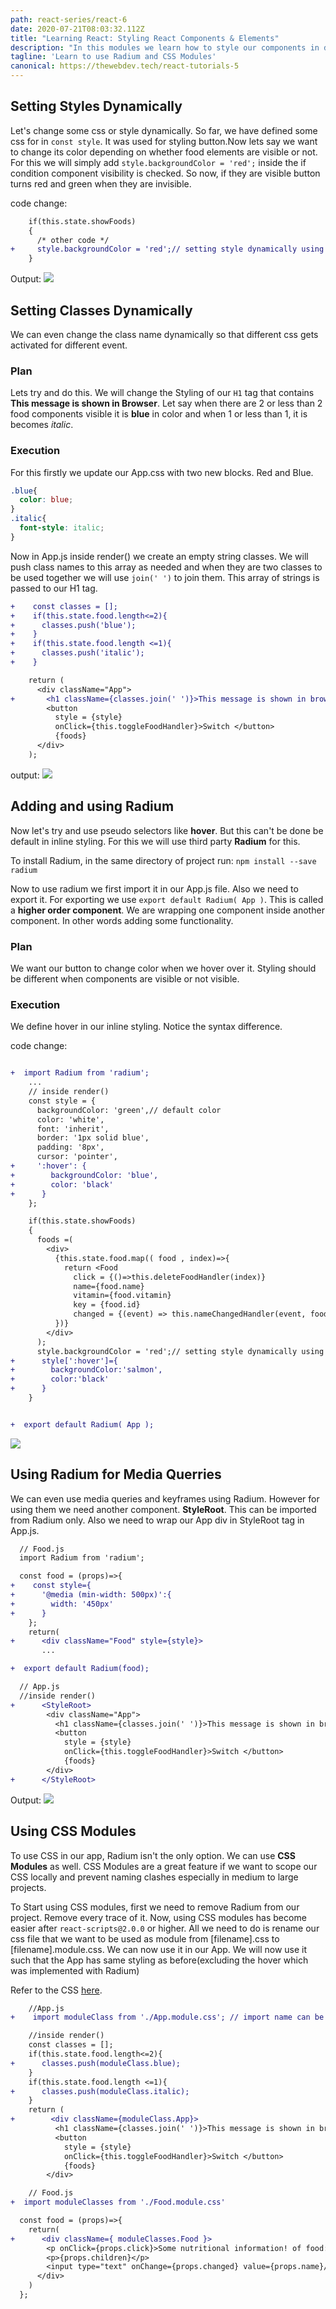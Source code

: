 ```yaml
---
path: react-series/react-6
date: 2020-07-21T08:03:32.112Z
title: "Learning React: Styling React Components & Elements"
description: "In this modules we learn how to style our components in different ways "
tagline: 'Learn to use Radium and CSS Modules'
canonical: https://thewebdev.tech/react-tutorials-5
---
```

## Setting Styles Dynamically

Let's change some css or style dynamically. So far, we have defined some css for in `const style`.  It was used for styling button.Now lets say we want to change its color depending on whether food elements are visible or not. For this we will simply add `style.backgroundColor = 'red';` inside the if condition component visibility is checked. 
So now, if they are visible button turns red and green when they are invisible.

code change:
```diff
    if(this.state.showFoods)
    {
      /* other code */
+     style.backgroundColor = 'red';// setting style dynamically using js
    }
```
Output:
![](https://ik.imagekit.io/18dkv5g43j/React_udemy/5/buttoncss_GP9oMe4_y.gif)

## Setting Classes Dynamically

We can even change the class name dynamically so that different css gets activated for different event. 

### Plan
Lets try and do this. We will change the Styling of our `H1` tag that contains **This message is shown in Browser**. Let say when there are 2 or less than 2 food components visible it is **blue** in color and when 1 or less than 1, it is becomes *italic*.

### Execution  <a name="css"></a>
For this firstly we update our App.css with two new blocks. Red and Blue.
```css
.blue{
  color: blue;
}
.italic{
  font-style: italic;
}
```
Now in App.js inside render() we create an empty string classes. We will push class names to this array as needed and when they are two classes to be used together we will use `join(' ')` to join them. This array of strings is passed to our H1 tag.

```diff
+    const classes = [];
+    if(this.state.food.length<=2){
+      classes.push('blue');
+    }
+    if(this.state.food.length <=1){
+      classes.push('italic');
+    }

    return (
      <div className="App">
+       <h1 className={classes.join(' ')}>This message is shown in browser. </h1>
        <button 
          style = {style}
          onClick={this.toggleFoodHandler}>Switch </button>
          {foods}
      </div>
    );
```
output:
![](https://ik.imagekit.io/18dkv5g43j/React_udemy/5/classcssdynamic_-5wv7bg6V.gif)

## Adding and using Radium

Now let's try and use pseudo selectors like **hover**. But this can't be done be default in inline styling. For this we will use third party **Radium** for this. 

To install Radium, in the same directory of project run:
`npm install --save radium`

Now to use radium we first import it in our App.js file. Also we need to export it. For exporting we use  `export default Radium( App )`. This is called a **higher order component**. We are wrapping one component inside another component. In other words adding some functionality. 

### Plan
We want our button to change color when we hover over it. Styling should be different when components are visible or not visible.

### Execution
We define hover in our inline styling. Notice the syntax difference.

code change:

```diff

+  import Radium from 'radium';
    ...
    // inside render()
    const style = {
      backgroundColor: 'green',// default color
      color: 'white',
      font: 'inherit',
      border: '1px solid blue',
      padding: '8px',
      cursor: 'pointer',
+     ':hover': {
+        backgroundColor: 'blue',
+        color: 'black'
+      }
    };

    if(this.state.showFoods)
    {
      foods =(
        <div>
          {this.state.food.map(( food , index)=>{
            return <Food
              click = {()=>this.deleteFoodHandler(index)}
              name={food.name}
              vitamin={food.vitamin}
              key = {food.id}
              changed = {(event) => this.nameChangedHandler(event, food.id)}/>
          })}
        </div>
      );
      style.backgroundColor = 'red';// setting style dynamically using js
+      style[':hover']={
+        backgroundColor:'salmon',
+        color:'black'
+      }
    }


+  export default Radium( App );
```
![](https://ik.imagekit.io/18dkv5g43j/React_udemy/5/hover_JNnanIFV3g.gif)

## Using Radium for Media Querries

We can even use media queries and keyframes using Radium. However for using them we need another component. **StyleRoot**. This can be imported from Radium only. Also we need to wrap our App div in StyleRoot tag in App.js.

```diff
  // Food.js
  import Radium from 'radium';

  const food = (props)=>{
+    const style={
+      '@media (min-width: 500px)':{
+        width: '450px'
+      }
    };
    return( 
+      <div className="Food" style={style}>
       ...  

+  export default Radium(food);
```

```diff
  // App.js
  //inside render()
+      <StyleRoot>
        <div className="App">
          <h1 className={classes.join(' ')}>This message is shown in browser. </h1>
          <button 
            style = {style}
            onClick={this.toggleFoodHandler}>Switch </button>
            {foods}
        </div>
+      </StyleRoot>
```
Output:
![](https://ik.imagekit.io/18dkv5g43j/React_udemy/5/mediaquerry_a_tmyukko.gif)

## Using CSS Modules

To use CSS in our app, Radium isn't the only option. We can use **CSS Modules** as well. CSS Modules are a great feature if we want to scope our CSS locally and prevent naming clashes especially in medium to large projects. 

To Start using CSS modules, first we need to remove Radium from our project. Remove every trace of it. 
Now, using CSS modules has become easier after `react-scripts@2.0.0` or higher. All we need to do is rename our css file that we want to be used as module from [filename].css to [filename].module.css. We can now use it in our App. We will now use it such that the App has same styling as before(excluding the hover which was implemented with Radium)

Refer to the CSS [here](#css).
```diff
    //App.js
+    import moduleClass from './App.module.css'; // import name can be anything

    //inside render()
    const classes = [];
    if(this.state.food.length<=2){
+      classes.push(moduleClass.blue);
    }
    if(this.state.food.length <=1){
+      classes.push(moduleClass.italic);
    }
    return (
+        <div className={moduleClass.App}>
          <h1 className={classes.join(' ')}>This message is shown in browser. </h1>
          <button 
            style = {style}
            onClick={this.toggleFoodHandler}>Switch </button>
            {foods}
        </div>
```


```diff
    // Food.js
+  import moduleClasses from './Food.module.css'

  const food = (props)=>{
    return( 
+      <div className={ moduleClasses.Food }> 
        <p onClick={props.click}>Some nutritional information! of food: {props.name} containing vitamin {props.vitamin} </p>
        <p>{props.children}</p>
        <input type="text" onChange={props.changed} value={props.name}/>
      </div>	
    )
  };
```
